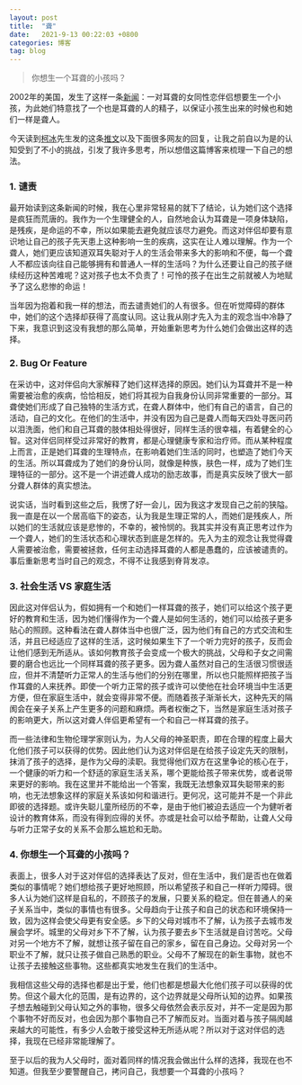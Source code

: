 ```yaml
---
layout: post
title:  "聋"
date:   2021-9-13 00:22:03 +0800
categories: 博客
tag: blog
---
```

  
> 你想生一个耳聋的小孩吗？
  
2002年的美国，发生了这样一条[新闻](https://www.theguardian.com/world/2002/apr/08/davidteather)：一对耳聋的女同性恋伴侣想要生一个小孩，为此她们特意找了一个也是耳聋的人的精子，以保证小孩生出来的时候也和她们一样是聋人。  
  
今天读到[柯冰](https://twitter.com/laojiang2010)先生发的这条[推文](https://twitter.com/laojiang2010/status/1435674377098604544)以及下面很多网友的回复，让我之前自以为是的认知受到了不小的挑战，引发了我许多思考，所以想借这篇博客来梳理一下自己的想法。  
  
### 1. 谴责

最开始读到这条新闻的时候，我在心里非常轻易的就下了结论，认为她们这个选择是疯狂而荒唐的。我作为一个生理健全的人，自然地会认为耳聋是一项身体缺陷，是残疾，是命运的不幸，所以如果能去避免就应该尽力避免。而这对伴侣却要有意识地让自己的孩子先天患上这种影响一生的疾病，这实在让人难以理解。作为一个聋人，她们更应该知道双耳失聪对于人的生活会带来多大的影响和不便，每一个聋人不都应该向往自己能够拥有和普通人一样的生活吗？为什么还要让自己的孩子继续经历这种苦难呢？这对孩子也太不负责了！可怜的孩子在出生之前就被人为地赋予了这么悲惨的命运！  
  
当年因为抱着和我一样的想法，而去谴责她们的人有很多。但在听觉障碍的群体中，她们的这个选择却获得了高度认同。这让我从刚才先入为主的观念当中冷静了下来，我意识到这没有我想的那么简单，开始重新思考为什么她们会做出这样的选择。  
  
### 2. Bug Or Feature

在采访中，这对伴侣向大家解释了她们这样选择的原因。她们认为耳聋并不是一种需要被治愈的疾病，恰恰相反，她们将其视为自我身份认同非常重要的一部分。耳聋使她们形成了自己独特的生活方式，在聋人群体中，他们有自己的语言，自己的活动，自己的文化。在他们的生活中，并没有因为自己是聋人而每天四处寻医问药以泪洗面，他们和自己耳聋的肢体相处得很好，同样生活的很幸福，有着健全的心智。这对伴侣同样受过非常好的教育，都是心理健康专家和治疗师。而从某种程度上而言，正是她们耳聋的生理特点，在影响着她们生活的同时，也塑造了她们今天的生活。所以耳聋成为了她们的身份认同，就像是种族，肤色一样，成为了她们生理特征的一部分。这不是一个讲述聋人成功的励志故事，而是真实反映了很大一部分聋人群体的真实想法。    
  
说实话，当时看到这些之后，我愣了好一会儿，因为我这才发现自己之前的狭隘。我一直是在以一个居高临下的姿态，认为我是生理正常的人，而她们是残疾人，所以她们的生活就应该是悲惨的，不幸的，被怜悯的。我其实并没有真正思考过作为一个聋人，她们的生活状态和心理状态到底是怎样的。先入为主的观念让我觉得聋人需要被治愈，需要被拯救，任何主动选择耳聋的人都是愚蠢的，应该被谴责的。事后重新思考当时自己的观念，不得不让我感到脊背发凉。
  
### 3. 社会生活 VS 家庭生活

因此这对伴侣认为，假如拥有一个和她们一样耳聋的孩子，她们可以给这个孩子更好的教育和生活，因为她们懂得作为一个聋人是如何生活的，她们可以给孩子更多贴心的照顾。这种看法在聋人群体当中也很广泛，因为他们有自己的方式交流和生活，并且已经适应了这样的生活，这时候如果生下了一个听力完好的孩子，反而会让他们感到无所适从。该如何教育孩子会变成一个极大的挑战，父母和子女之间需要的磨合也远比一个同样耳聋的孩子更多。因为聋人虽然对自己的生活很习惯很适应，但并不清楚听力正常人的生活与他们的分别在哪里，所以也只能照样把孩子当作耳聋的人来抚养。即使一个听力正常的孩子或许可以使他在社会环境当中生活更方便，但在家庭生活中，就会变得非常不便。而随着孩子渐渐长大，这种先天的隔阂会在亲子关系上产生更多的问题和麻烦。两者权衡之下，当然是家庭生活对孩子的影响更大，所以这对聋人伴侣更希望有一个和自己一样耳聋的孩子。  
  
而一些法律和生物伦理学家则认为，为人父母的神圣职责，即在合理的程度上最大化他们孩子可以获得的优势。因此他们认为这对伴侣是在给孩子设定先天的限制，抹消了孩子的选择，是作为父母的渎职。我觉得他们双方在这里争论的核心在于，一个健康的听力和一个舒适的家庭生活关系，哪个更能给孩子带来优势，或者说带来更好的影响。我在这里并不能给出一个答案，我既无法想象双耳失聪带来的影响，也无法想象这样的家庭关系该如何和谐进行。更何况，这可能并不是一个非此即彼的选择题。或许失聪儿童所经历的不幸，是由于他们被迫去适应一个为健听者设计的教育体系，而没有得到应得的关怀。亦或是社会可以给予帮助，让聋人父母与听力正常子女的关系不会那么尴尬和无助。  
  
### 4. 你想生一个耳聋的小孩吗？
  
表面上，很多人对于这对伴侣的选择表达了反对，但在生活中，我们是否也在做着类似的事情呢？她们想给孩子更好地照顾，所以希望孩子和自己一样听力障碍。很多人认为她们这样是自私的，不顾孩子的发展，只要关系的稳定。但在普通人的亲子关系当中，类似的事情也有很多。父母趋向于让孩子和自己的状态和环境保持一致，因为这样会使父母更有安全感。乡下的父母对城市不了解，认为孩子去城市发展会学坏。城里的父母对乡下不了解，认为孩子要去乡下生活就是自讨苦吃。父母对另一个地方不了解，就想让孩子留在自己的家乡，留在自己身边。父母对另一个职业不了解，就只让孩子做自己熟悉的职业。父母不了解现在的新生事物，就也不让孩子去接触这些事物。这些都真实地发生在我们的生活中。  
  
我相信这些父母的选择也都是出于爱，他们也都是想最大化他们孩子可以获得的优势。但这个最大化的范围，是有边界的，这个边界就是父母所认知的边界。如果孩子想去触碰到父母认知之外的事物，很多父母依然会表示反对，并不一定是因为那个事物不好而反对，也会因为那个事物自己不了解而反对。当面对着与孩子隔阂越来越大的可能性，有多少人会敢于接受这种无所适从呢？所以对于这对伴侣的选择，我现在已经非常能理解了。  
  
至于以后的我为人父母时，面对着同样的情况我会做出什么样的选择，我现在也不知道。但我至少要警醒自己，拷问自己，我想要一个耳聋的小孩吗？  